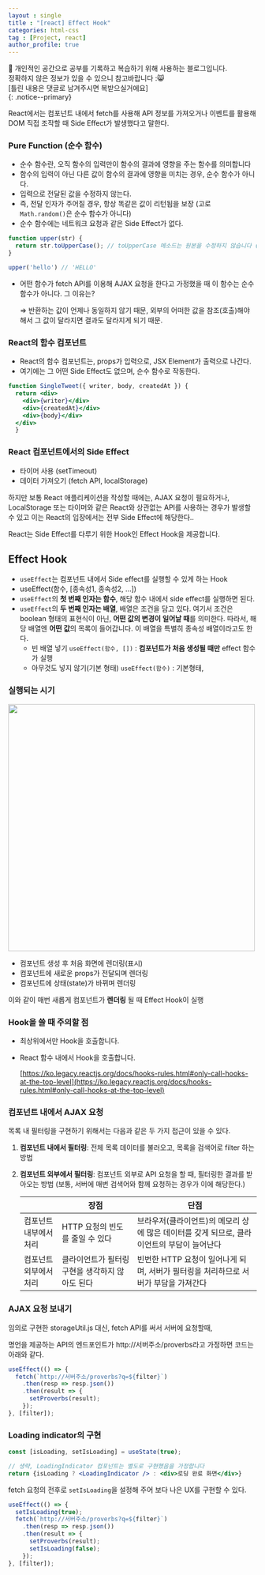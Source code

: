 ```yaml
---
layout : single
title : "[react] Effect Hook"
categories: html-css
tag : [Project, react]
author_profile: true
---
```


📌 개인적인 공간으로 공부를 기록하고 복습하기 위해 사용하는 블로그입니다. <br>
정확하지 않은 정보가 있을 수 있으니 참고바랍니다 :😸 <br>
[틀린 내용은 댓글로 남겨주시면 복받으실거에요]  
{: .notice--primary}


React에서는 컴포넌트 내에서 fetch를 사용해 API 정보를 가져오거나 이벤트를 활용해 DOM 직접 조작할 때 Side Effect가 발생했다고 말한다.

### **Pure Function (순수 함수)**

- 순수 함수란, 오직 함수의 입력만이 함수의 결과에 영향을 주는 함수를 의미합니다
- 함수의 입력이 아닌 다른 값이 함수의 결과에 영향을 미치는 경우, 순수 함수가 아니다.
- 입력으로 전달된 값을 수정하지 않는다.
- 즉, 전달 인자가 주어질 경우, 항상 똑같은 값이 리턴됨을 보장 (고로 `Math.random()`은 순수 함수가 아니다)
- 순수 함수에는 네트워크 요청과 같은 Side Effect가 없다.

```jsx
function upper(str) {
  return str.toUpperCase(); // toUpperCase 메소드는 원본을 수정하지 않습니다 (Immutable)
}

upper('hello') // 'HELLO'
```

- 어떤 함수가 fetch API를 이용해 AJAX 요청을 한다고 가정했을 때 이 함수는 순수 함수가 아니다. 그 이유는?
    
    ⇒ 반환하는 값이 언제나 동일하지 않기 때문, 외부의 어떠한 값을 참조(호출)해야 해서 그 값이 달라지면 결과도 달라지게 되기 때문.
    

### **React의 함수 컴포넌트**

- React의 함수 컴포넌트는, props가 입력으로, JSX Element가 출력으로 나간다.
- 여기에는 그 어떤 Side Effect도 없으며, 순수 함수로 작동한다.

```jsx
function SingleTweet({ writer, body, createdAt }) {
  return <div>
    <div>{writer}</div>
    <div>{createdAt}</div>
    <div>{body}</div>
  </div>
  }
```

### **React 컴포넌트에서의 Side Effect**

- 타이머 사용 (setTimeout)
- 데이터 가져오기 (fetch API, localStorage)

하지만 보통 React 애플리케이션을 작성할 때에는, AJAX 요청이 필요하거나, LocalStorage 또는 타이머와 같은 React와 상관없는 API를 사용하는 경우가 발생할 수 있고 이는 React의 입장에서는 전부 Side Effect에 해당한다..

React는 Side Effect를 다루기 위한 Hook인 Effect Hook을 제공합니다.

## Effect Hook

- `useEffect`는 컴포넌트 내에서 Side effect를 실행할 수 있게 하는 Hook
- useEffect(함수, [종속성1, 종속성2, ...])
- `useEffect`의 **첫 번째 인자는 함수**, 해당 함수 내에서 side effect를 실행하면 된다.
- `useEffect`의 **두 번째 인자는 배열**,  배열은 조건을 담고 있다. 여기서 조건은 boolean 형태의 표현식이 아닌, **어떤 값의 변경이 일어날 때**를 의미한다. 따라서, 해당 배열엔 **어떤 값**의 목록이 들어갑니다. 이 배열을 특별히 종속성 배열이라고도 한다.
    - 빈 배열 넣기 `useEffect(함수, [])` : **컴포넌트가 처음 생성될 때만** effect 함수가 실행
    - 아무것도 넣지 않기(기본 형태) `useEffect(함수)` : 기본형태,
    

### 실행되는 시기

<img src="https://github.com/user-attachments/assets/c190ff55-ac85-4953-bc94-bab60bdd61ba" width=500 />

- 컴포넌트 생성 후 처음 화면에 렌더링(표시)
- 컴포넌트에 새로운 props가 전달되며 렌더링
- 컴포넌트에 상태(state)가 바뀌며 렌더링

이와 같이 매번 새롭게 컴포넌트가 **렌더링** 될 때 Effect Hook이 실행

### **Hook을 쓸 때 주의할 점**

- 최상위에서만 Hook을 호출합니다.
- React 함수 내에서 Hook을 호출합니다.
    
    [https://ko.legacy.reactjs.org/docs/hooks-rules.html#only-call-hooks-at-the-top-level](https://ko.legacy.reactjs.org/docs/hooks-rules.html#only-call-hooks-at-the-top-level)
    

### 컴포넌트 내에서  **AJAX 요청**

목록 내 필터링을 구현하기 위해서는 다음과 같은 두 가지 접근이 있을 수 있다.

1. **컴포넌트 내에서 필터링**: 전체 목록 데이터를 불러오고, 목록을 검색어로 filter 하는 방법
2. **컴포넌트 외부에서 필터링**: 컴포넌트 외부로 API 요청을 할 때, 필터링한 결과를 받아오는 방법 (보통, 서버에 매번 검색어와 함께 요청하는 경우가 이에 해당한다.)
    
    
    |  | 장점 | 단점 |
    | --- | --- | --- |
    | 컴포넌트 내부에서 처리 | HTTP 요청의 빈도를 줄일 수 있다 | 브라우저(클라이언트)의 메모리 상에 많은 데이터를 갖게 되므로, 클라이언트의 부담이 늘어난다 |
    | 컴포넌트 외부에서 처리 | 클라이언트가 필터링 구현을 생각하지 않아도 된다 | 빈번한 HTTP 요청이 일어나게 되며, 서버가 필터링을 처리하므로 서버가 부담을 가져간다 |

### AJAX 요청 보내기

임의로 구현한 storageUtil.js 대신, fetch API를 써서 서버에 요청할때,

명언을 제공하는 API의 엔드포인트가 http://서버주소/proverbs라고 가정하면  코드는 아래와 같다.

```jsx
useEffect(() => {
  fetch(`http://서버주소/proverbs?q=${filter}`)
    .then(resp => resp.json())
    .then(result => {
      setProverbs(result);
    });
}, [filter]);
```

### Loading indicator의 구현

```jsx
const [isLoading, setIsLoading] = useState(true);

// 생략, LoadingIndicator 컴포넌트는 별도로 구현했음을 가정합니다
return {isLoading ? <LoadingIndicator /> : <div>로딩 완료 화면</div>}
```

fetch 요청의 전후로 `setIsLoading`을 설정해 주어 보다 나은 UX를 구현할 수 있다.

```jsx
useEffect(() => {
  setIsLoading(true);
  fetch(`http://서버주소/proverbs?q=${filter}`)
    .then(resp => resp.json())
    .then(result => {
      setProverbs(result);
      setIsLoading(false);
    });
}, [filter]);
```
